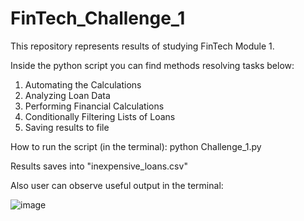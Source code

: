# FinTech_Challenge_1

This repository represents results of studying FinTech Module 1.

Inside the python script you can find methods resolving tasks below:

1. Automating the Calculations
2. Analyzing Loan Data
3. Performing Financial Calculations
4. Conditionally Filtering Lists of Loans
5. Saving results to file

How to run the script (in the terminal):
python Challenge_1.py 

Results saves into "inexpensive_loans.csv"

Also user can observe useful output in the terminal:

![image](https://user-images.githubusercontent.com/46632676/146722538-fc269182-accb-4602-805a-a3ccfb7c87a8.png)
